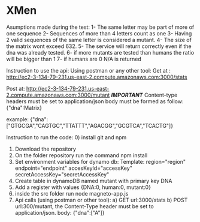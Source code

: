 # XMen
Asumptions made during the test:
1- The same letter may be part of more of one sequence
2- Sequences of more than 4 letters count as one
3- Having 2 valid sequences of the same letter is considered a mutant.
4- The size of the matrix wont exceed 632.
5- The service will return correctly even if the dna was already tested.
6- if more mutants are tested than humans the ratio will be bigger than 1
7- if humans are 0 N/A is returned

Instruction to use the api:
Using postman or any other tool:
Get at : http://ec2-3-134-79-231.us-east-2.compute.amazonaws.com:3000/stats

Post at: http://ec2-3-134-79-231.us-east-2.compute.amazonaws.com:3000/mutant
***IMPORTANT*** 
Content-type headers must be set to application/json
body must be formed as follow: {"dna":Matrix}

example: {"dna":["GTGCGA","CAGTGC","TTATTT","AGACGG","GCGTCA","TCACTG"]}


Instruction to run the code:
0) install git and npm
1) Download the repository
2) On the folder repository run the command npm install
3) Set environment variables for dynamo db:
Template:
region="region"
endpoint="endpoint"
accesKeyId="accessKey"
secretAccessKey="secretAccessKey"
4) Create table in dynamoDB named mutant with primary key DNA
5) Add a register with values {DNA:0, human:0, mutant:0}
6) inside the src folder run node magneto-app.js
7) Api calls (using postman or other tool):
	a) GET url:3000/stats
	b) POST url:300/mutant, the Content-Type header must be set to application/json. body: {"dna":["A"]}
